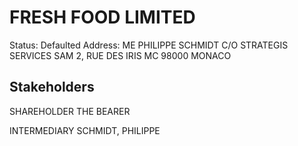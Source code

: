 # FRESH FOOD LIMITED
Status: Defaulted
Address: ME PHILIPPE SCHMIDT C/O STRATEGIS SERVICES SAM 2, RUE DES IRIS MC 98000 MONACO

## Stakeholders
SHAREHOLDER
THE BEARER


INTERMEDIARY
SCHMIDT,  PHILIPPE



